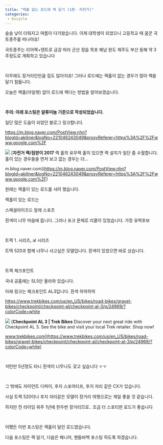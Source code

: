 ```yaml
---
title: "랙홀 없는 로드에 랙 달기 (1편- 자전거)"
categories:
 - bicycle
---
```








슬슬 낮이 더워지고 여름이 다가왔습니다. 이제 대학생이 되었으니 고등학교 때 꿈꾼 국토종주를 떠나야죠!

국토종주는 리어랙+텐트로 금강 따라 군산 정읍 목포 해남 완도 제주도 부산 동해 약 3주정도로 계획하고 있습니다

​

아무래도 장거리인만큼 짐도 많아지죠! 그러나 로드에는 랙홀이 없는 경우가 많아 랙을 달기 힘듦니다.

오늘은 랙홀(아일렛) 없이 로드에 랙다는 방법을 알아보겠습니다.

​

**주의: 아래 포스팅은 알류미늄 기준으로 작성되었습니다.**

일단 많은 도움이 되었던 블로그 링크합니다.

<https://m.blog.naver.com/PostView.nhn?blogId=akiliner&logNo=221046243049&proxyReferer=https%3A%2F%2Fwww.google.com%2F>




 



[![](https://dthumb-phinf.pstatic.net/?src=%22https%3A%2F%2Fblogthumb.pstatic.net%2FMjAxNzA3MjJfMTI0%2FMDAxNTAwNjg4NDk3MDI5._R2NxbuOwnwXJRKz3A0QB6lMjOjS1yC5tGsxQ6zfLGgg.ge5sgpLNhfvSTegU75d7pNIU2jTM9MUTOd0Jb3kKYN4g.JPEG.akiliner%2FIMG_8595.jpg%3Ftype%3Dw2%22&type=ff500_300)](https://m.blog.naver.com/PostView.nhn?blogId=akiliner&logNo=221046243049&proxyReferer=https%3A%2F%2Fwww.google.com%2F)
[**자전거 랙/짐받이 2017**
랙 홀의 유무랙 홀이 있으면 랙 설치가 일단 좀 수월합니다. 홀이 있는 경우들을 먼저 보고 없는 경우는 더...


m.blog.naver.com](https://m.blog.naver.com/PostView.nhn?blogId=akiliner&logNo=221046243049&proxyReferer=https%3A%2F%2Fwww.google.com%2F)




 


원래는 랙홀이 있는 로드를 사려 했습니다.

랙홀이 있는 로드는

스페셜라이즈드 알레 스포츠

흰색이 너무 마음에 듭니다. 그러나 포크 문제로 리콜이 있었습니다. 가장 유력후보

​

트렉 1. 시리즈, al 시리즈

트텍 520과 함께 너무나 사고싶은 모델입니다. 흰색이 있었으면 바로 샀습니다.

​

트렉 체크포인트

국내 공홈에는 SL5만 올라와 있습니다. 

아래 링크는 체크포인트 AL3입니다. 흰색 하악하악

<https://www.trekbikes.com/us/en_US/bikes/road-bikes/gravel-bikes/checkpoint/checkpoint-al/checkpoint-al-3/p/24969/?colorCode=white>




 



[![](https://dthumb-phinf.pstatic.net/?src=%22https%3A%2F%2Ftrek.scene7.com%2Fis%2Fimage%2FTrekBicycleProducts%2FCheckpointAL3_19_24969_C_Primary%3Fwid%3D1200%22&type=ff500_300)](https://www.trekbikes.com/us/en_US/bikes/road-bikes/gravel-bikes/checkpoint/checkpoint-al/checkpoint-al-3/p/24969/?colorCode=white)
[**Checkpoint AL 3 | Trek Bikes**
Discover your next great ride with Checkpoint AL 3. See the bike and visit your local Trek retailer. Shop now!


www.trekbikes.com](https://www.trekbikes.com/us/en_US/bikes/road-bikes/gravel-bikes/checkpoint/checkpoint-al/checkpoint-al-3/p/24969/?colorCode=white)




 


​

석탄만 5년정도 타니 흰색이 너무나도 갖고 싶습니다 ㅜㅜ

​

그 밖에도 자이언트 디파이, 후지 스포어티프, 후지 자리 같은 CX가 있습니다.

사실 트렉 520이나 후지 자리같은 모델이 장거리 여행으로는 제일 좋을 것 같습니다.

하지만 전 라이딩 위주 1년에 한두번 장거리므로.. 조금 더 스포티한 로드가 좋습니다

​

어쨌든 이번 포스팅은 랙홀이 달린 로드였습니다.

다음 포스팅은 랙 달기, 다음은 패니어, 핸들바백 포스팅 하도록 하겠습니다.

​

​




 

